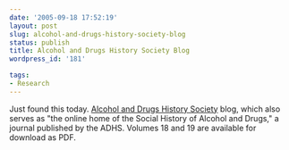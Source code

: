 ```yaml
---
date: '2005-09-18 17:52:19'
layout: post
slug: alcohol-and-drugs-history-society-blog
status: publish
title: Alcohol and Drugs History Society Blog
wordpress_id: '181'

tags:
- Research
---
```


Just found this today. [Alcohol and Drugs History Society](http://historyofalcoholanddrugs.typepad.com/alcohol_and_drugs_history/) blog, which also serves as "the online home of the Social History of Alcohol and Drugs," a journal published by the ADHS. Volumes 18 and 19 are available for download as PDF.

